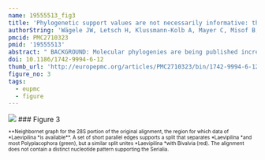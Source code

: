 ```yaml
---
name: 19555513_fig3
title: 'Phylogenetic support values are not necessarily informative: the case of the Serialia hypothesis (a mollusk phylogeny).'
authorString: 'Wägele JW, Letsch H, Klussmann-Kolb A, Mayer C, Misof B, Wägele H.'
pmcid: PMC2710323
pmid: '19555513'
abstract: " BACKGROUND: Molecular phylogenies are being published increasingly and many biologists rely on the most recent topologies. However, different phylogenetic trees often contain conflicting results and contradict significant background data. Not knowing how reliable traditional knowledge is, a crucial question concerns the quality of newly produced molecular data. The information content of DNA alignments is rarely discussed, as quality statements are mostly restricted to the statistical support of clades. Here we present a case study of a recently published mollusk phylogeny that contains surprising groupings, based on five genes and 108 species, and we apply new or rarely used tools for the analysis of the information content of alignments and for the filtering of noise (masking of random-like alignment regions, split decomposition, phylogenetic networks, quartet mapping). RESULTS: The data are very fragmentary and contain contaminations. We show that that signal-like patterns in the data set are conflicting and partly not distinct and that the reported strong support for a \"rather surprising result\" (monoplacophorans and chitons form a monophylum Serialia) does not exist at the level of primary homologies. Split-decomposition, quartet mapping and neighbornet analyses reveal conflicting nucleotide patterns and lack of distinct phylogenetic signal for the deeper phylogeny of mollusks. CONCLUSION: Even though currently a majority of molecular phylogenies are being justified with reference to the 'statistical' support of clades in tree topologies, this confidence seems to be unfounded. Contradictions between phylogenies based on different analyses are already a strong indication of unnoticed pitfalls. The use of tree-independent tools for exploratory analyses of data quality is highly recommended. Concerning the new mollusk phylogeny more convincing evidence is needed."
doi: 10.1186/1742-9994-6-12
thumb_url: 'http://europepmc.org/articles/PMC2710323/bin/1742-9994-6-12-3.gif'
figure_no: 3
tags:
  - eupmc
  - figure
---
```

<img src='http://europepmc.org/articles/PMC2710323/bin/1742-9994-6-12-3.jpg' style='max-height: 300px'>
### Figure 3
<p style='font-size: 10px;'>**Neighbornet graph for the 28S portion of the original alignment, the region for which data of *Laevipilina *is available**. A set of short parallel edges supports a split that separates *Laevipilina *and most Polyplacophora (green), but a similar split unites *Laevipilina *with Bivalvia (red). The alignment does not contain a distinct nucleotide pattern supporting the Serialia.</p>